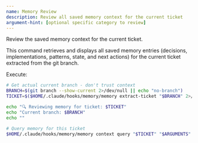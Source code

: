 ```yaml
---
name: Memory Review
description: Review all saved memory context for the current ticket
argument-hint: [optional specific category to review]
---
```


Review the saved memory context for the current ticket.

This command retrieves and displays all saved memory entries (decisions, implementations, patterns, state, and next actions) for the current ticket extracted from the git branch.

Execute:
```bash
# Get actual current branch - don't trust context
BRANCH=$(git branch --show-current 2>/dev/null || echo "no-branch")
TICKET=$($HOME/.claude/hooks/memory/memory extract-ticket "$BRANCH" 2>/dev/null || echo "$BRANCH")

echo "🔍 Reviewing memory for ticket: $TICKET"
echo "Current branch: $BRANCH"
echo ""

# Query memory for this ticket
$HOME/.claude/hooks/memory/memory context query "$TICKET" "$ARGUMENTS"
```